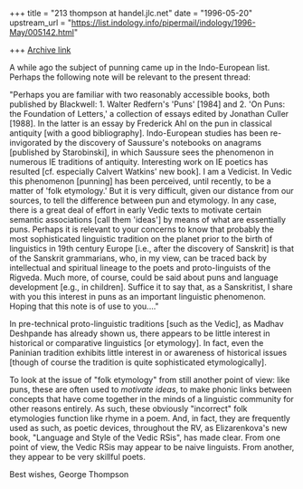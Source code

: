 +++
title = "213 thompson at handel.jlc.net"
date = "1996-05-20"
upstream_url = "https://list.indology.info/pipermail/indology/1996-May/005142.html"

+++
[Archive link](https://list.indology.info/pipermail/indology/1996-May/005142.html)

A while ago the subject of punning came up in the Indo-European list.
Perhaps the following note will be relevant to the present thread:

"Perhaps you are familiar with two reasonably accessible books, both
published by Blackwell: 1. Walter Redfern's 'Puns' [1984] and 2. 'On Puns:
the Foundation of Letters,' a collection of essays edited by Jonathan
Culler [1988]. In the latter is an essay by Frederick Ahl on the pun in
classical antiquity [with a good bibliography].
Indo-European studies has been re-invigorated by the discovery of
Saussure's notebooks on anagrams [published by Starobinski], in which
Saussure sees the phenomenon in numerous IE traditions of antiquity.
Interesting work on IE poetics has resulted [cf. especially Calvert
Watkins' new book]. I am a Vedicist. In Vedic this phenomenon [punning] has
been perceived, until recently, to be a matter of 'folk etymology.' But it
is very difficult, given our distance from our sources, to tell the
difference between pun and etymology. In any case, there is a great deal of
effort in early Vedic texts to motivate certain semantic associations [call
them 'ideas'] by means of what are essentially puns. Perhaps it is relevant
to your concerns to know that probably the most sophisticated linguistic
tradition on the planet prior to the birth of linguistics in 19th century
Europe [i.e., after the discovery of Sanskrit] is that of the Sanskrit
grammarians, who, in my view, can be traced back by intellectual and
spiritual lineage to the poets and proto-linguists of the Rigveda. Much
more, of course, could be said about puns and language development [e.g.,
in children]. Suffice it to say that, as a Sanskritist, I share with you
this interest in puns as an important linguistic phenomenon. Hoping that
this note is of use to you...."

In pre-technical proto-linguistic traditions [such as the Vedic], as Madhav
Deshpande has already shown us, there appears to be little interest in
historical or comparative linguistics [or etymology].  In fact, even the
Paninian tradition exhibits little interest in or awareness of historical
issues [though of course the tradition is quite sophisticated
etymologically].

To look at the issue of "folk etymology" from still another point of view:
like puns, these are often used to *motivate ideas*, to make phonic links
between concepts that have come together in the minds of a linguistic
community for other reasons entirely.  As such, these obviously "incorrect"
folk etymologies function like rhyme in a poem.  And, in fact, they are
frequently used as such, as poetic devices, throughout the RV, as
Elizarenkova's new book, "Language and Style of the Vedic RSis", has made
clear.  From one point of view, the Vedic RSis may appear to be naive
linguists.  From another, they appear to be very skillful poets.

Best wishes,
George Thompson






